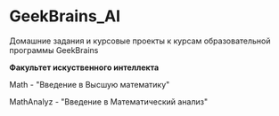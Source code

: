 # GeekBrains_AI

Домашние задания и курсовые проекты к курсам образовательной программы GeekBrains
<p><b>Факультет искуственного интеллекта</b></p>

<p>Math - "Введение в Высшую математику"</p>
<p>MathAnalyz - "Введение в Математический анализ"</p>

